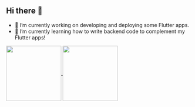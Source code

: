 ## Hi there 👋


<!---
**joseph-belmonte/joseph-belmonte** is a ✨ _special_ ✨ repository because its `README.md` (this file) appears on your GitHub profile.

Here are some ideas to get you started:
-->

- 🔭 I’m currently working on developing and deploying some Flutter apps.
- 🌱 I’m currently learning how to write backend code to complement my Flutter apps!
<!---
- 📫 How to reach me: on github
- 👯 I’m looking to collaborate on ...
- 🤔 I’m looking for help with ...
- 💬 Ask me about ...
-->
<!---
- 😄 Pronouns: ...
- ⚡ Fun fact: ...
-->


<a href="https://github.com/anuraghazra/github-readme-stats">
  <img height=150 align="center" src="https://github-readme-stats-josephbelmontes-projects.vercel.app/api?username=joseph-belmonte" />
</a>
<a href="https://github.com/anuraghazra/convoychat">
  <img height=150 align="center" src="https://github-readme-stats-josephbelmontes-projects.vercel.app/api/top-langs/?username=joseph-belmonte&hide=css&hide_progress=true&card_width=320" />
</a>
